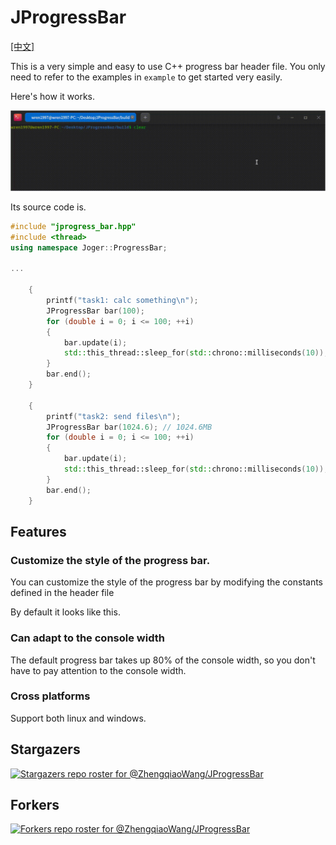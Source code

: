 # JProgressBar

[[中文]](README_CN.md)

This is a very simple and easy to use C++ progress bar header file. You only need to refer to the examples in `example` to get started very easily.

Here's how it works.

![example](assets/example.gif)

Its source code is.

```cpp
#include "jprogress_bar.hpp"
#include <thread>
using namespace Joger::ProgressBar;

...

    {
        printf("task1: calc something\n");
        JProgressBar bar(100);
        for (double i = 0; i <= 100; ++i)
        {
            bar.update(i);
            std::this_thread::sleep_for(std::chrono::milliseconds(10));
        }
        bar.end();
    }

    {
        printf("task2: send files\n");
        JProgressBar bar(1024.6); // 1024.6MB
        for (double i = 0; i <= 100; ++i)
        {
            bar.update(i);
            std::this_thread::sleep_for(std::chrono::milliseconds(10));
        }
        bar.end();
    }
```

## Features

### Customize the style of the progress bar.

You can customize the style of the progress bar by modifying the constants defined in the header file

By default it looks like this.

### Can adapt to the console width

The default progress bar takes up 80% of the console width, so you don't have to pay attention to the console width.

### Cross platforms

Support both linux and windows.

## Stargazers

[![Stargazers repo roster for @ZhengqiaoWang/JProgressBar](https://reporoster.com/stars/ZhengqiaoWang/JProgressBar)](https://github.com/ZhengqiaoWang/JProgressBar/stargazers)

## Forkers

[![Forkers repo roster for @ZhengqiaoWang/JProgressBar](https://reporoster.com/forks/ZhengqiaoWang/JProgressBar)](https://github.com/ZhengqiaoWang/JProgressBar/network/members)